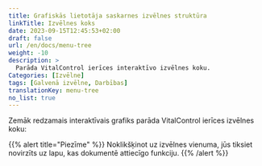 ```yaml
---
title: Grafiskās lietotāja saskarnes izvēlnes struktūra
linkTitle: Izvēlnes koks
date: 2023-09-15T12:45:53+02:00
draft: false
url: /en/docs/menu-tree
weight: -10
description: >
  Parāda VitalControl ierīces interaktīvo izvēlnes koku.
Categories: [Izvēlne]
tags: [Galvenā izvēlne, Darbības]
translationKey: menu-tree
no_list: true
---
```


Zemāk redzamais interaktīvais grafiks parāda VitalControl ierīces izvēlnes koku:

{{% alert title="Piezīme" %}}
Noklikšķinot uz izvēlnes vienuma, jūs tiksiet novirzīts uz lapu, kas dokumentē attiecīgo funkciju.
{{% /alert %}}

<object data="menu-tree.svg" type="image/svg+xml" width="1100" >
</object>
